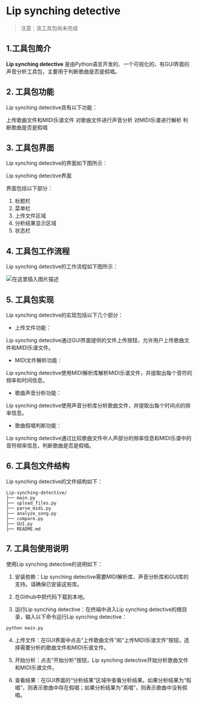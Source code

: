 # Lip synching detective

> 注意：该工具包尚未完成

## 1.工具包简介
**Lip synching detective** 是由Python语言开发的、一个可视化的、有GUI界面的声音分析工具包，主要用于判断歌曲是否是假唱。

## 2. 工具包功能
Lip synching detective具有以下功能：

上传歌曲文件和MIDI乐谱文件
对歌曲文件进行声音分析
对MIDI乐谱进行解析
判断歌曲是否是假唱

## 3. 工具包界面
Lip synching detective的界面如下图所示：

Lip synching detective界面

界面包括以下部分：

 1. 标题栏
 2. 菜单栏
 3. 上传文件区域
 4. 分析结果显示区域
 5. 状态栏
## 4. 工具包工作流程
Lip synching detective的工作流程如下图所示：

![在这里插入图片描述](https://img-blog.csdnimg.cn/4c0b3d8e4dd941408638d9ecee9fd9ae.png)

## 5. 工具包实现
Lip synching detective的实现包括以下几个部分：

 - 上传文件功能：

Lip synching detective通过GUI界面提供的文件上传按钮，允许用户上传歌曲文件和MIDI乐谱文件。

 - MIDI文件解析功能：

Lip synching detective使用MIDI解析库解析MIDI乐谱文件，并提取出每个音符的频率和时间信息。

 - 歌曲声音分析功能：

Lip synching detective使用声音分析库分析歌曲文件，并提取出每个时间点的频率信息。

 - 歌曲假唱判断功能：

Lip synching detective通过比较歌曲文件中人声部分的频率信息和MIDI乐谱中的音符频率信息，判断歌曲是否是假唱。

## 6. 工具包文件结构
Lip synching detective的文件结构如下：

```
Lip-synching-detective/
├── main.py
├── upload_files.py
├── parse_midi.py
├── analyze_song.py
├── compare.py
├── GUI.py
├── README.md
```
## 7. 工具包使用说明
使用Lip synching detective的说明如下：

 1. 安装依赖：Lip synching detective需要MIDI解析库、声音分析库和GUI库的支持。请确保已安装这些库。

 2. 在Github中把代码下载到本地。

 3. 运行Lip synching detective：在终端中进入Lip synching detective的根目录，输入以下命令运行Lip synching detective：

```python
python main.py
```

 4. 上传文件：在GUI界面中点击“上传歌曲文件”和“上传MIDI乐谱文件”按钮，选择需要分析的歌曲文件和MIDI乐谱文件。

 5. 开始分析：点击“开始分析”按钮，Lip synching detective开始分析歌曲文件和MIDI乐谱文件。

 6. 查看结果：在GUI界面的“分析结果”区域中查看分析结果。如果分析结果为“假唱”，则表示歌曲中存在假唱；如果分析结果为“真唱”，则表示歌曲中没有假唱。
